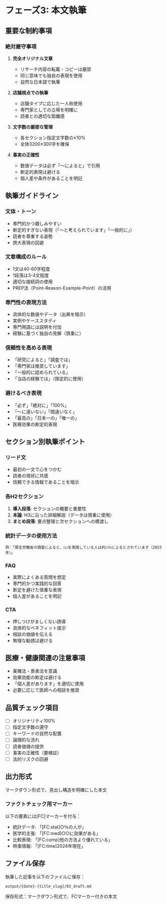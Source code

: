 # フェーズ3: 本文執筆

## 重要な制約事項

### 絶対厳守事項
1. **完全オリジナル文章**
   - リサーチ内容の転載・コピーは厳禁
   - 同じ意味でも独自の表現を使用
   - 自然な日本語で執筆

2. **店舗視点での執筆**
   - 店舗タイプに応じた一人称使用
   - 専門家としての立場を明確に
   - 読者との適切な距離感

3. **文字数の厳密な管理**
   - 各セクション指定文字数の±10%
   - 全体3200±300字を確保

4. **事実の正確性**
   - 数値データは必ず「〜によると」で引用
   - 断定的表現は避ける
   - 個人差や条件があることを明記

## 執筆ガイドライン

### 文体・トーン
- 専門的かつ親しみやすい
- 断定的すぎない表現（「〜と考えられています」「一般的に」）
- 読者を尊重する姿勢
- 誇大表現の回避

### 文章構成のルール
- 1文は40-60字程度
- 1段落は3-4文程度
- 適切な接続詞の使用
- PREP法（Point-Reason-Example-Point）の活用

### 専門性の表現方法
- 具体的な数値やデータ（出典を暗示）
- 実例やケーススタディ
- 専門用語には説明を付加
- 経験に基づく独自の見解（慎重に）

### 信頼性を高める表現
- 「研究によると」「調査では」
- 「専門家は推奨しています」
- 「一般的に認められている」
- 「当店の経験では」（限定的に使用）

### 避けるべき表現
- 「必ず」「絶対に」「100%」
- 「〜に違いない」「間違いなく」
- 「最高の」「日本一の」「唯一の」
- 医療効果の断定的表現

## セクション別執筆ポイント

### リード文
- 最初の一文で心をつかむ
- 読者の現状に共感
- 信頼できる情報であることを暗示

### 各H2セクション
1. **導入段落**: セクションの概要と重要性
2. **本論**: H3に沿った詳細解説（データは慎重に使用）
3. **まとめ段落**: 要点整理と次セクションへの橋渡し

### 統計データの使用方法
```
例：「厚生労働省の調査によると、○○を実践している人は約○％に上るとされています（2023年）」
```

### FAQ
- 実際によくある質問を想定
- 専門的かつ実践的な回答
- 断定を避けた慎重な表現
- 個人差があることを明記

### CTA
- 押しつけがましくない誘導
- 具体的なベネフィット提示
- 相談の価値を伝える
- 無理な勧誘は避ける

## 医療・健康関連の注意事項
- 薬機法・景表法を意識
- 効果効能の断定は避ける
- 「個人差があります」を適切に使用
- 必要に応じて医師への相談を推奨

## 品質チェック項目
- [ ] オリジナリティ100%
- [ ] 指定文字数の遵守
- [ ] キーワードの自然な配置
- [ ] 論理的な流れ
- [ ] 読者価値の提供
- [ ] 事実の正確性（要検証）
- [ ] 法的リスクの回避

## 出力形式
マークダウン形式で、見出し構造を明確にした本文

### ファクトチェック用マーカー
以下の要素には[FC]マーカーを付与：
- 統計データ: 「[FC:stat]○％の人が」
- 医学的主張: 「[FC:med]○○に効果がある」
- 比較表現: 「[FC:comp]他の方法より優れている」
- 時事情報: 「[FC:time]2024年現在」

## ファイル保存

執筆した記事を以下のファイルに保存：
```
output/{date}-{title_slug}/03_draft.md
```

保存形式：マークダウン形式で、FCマーカー付きの本文